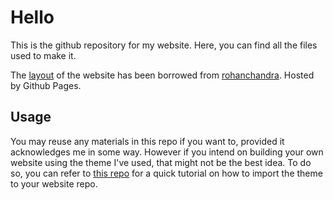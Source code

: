 # Hello

This is the github repository for my website. Here, you can find all the files used to make it.

The [layout](https://rohanchandra.github.io/type-theme/) of the website has been borrowed from [rohanchandra](https://github.com/rohanchandra/). Hosted by Github Pages.

## Usage

You may reuse any materials in this repo if you want to, provided it acknowledges me in some way. However if you intend on building your own website using the theme I've used, that might not be the best idea. To do so, you can refer to [this repo](https://github.com/rohanchandra/type-theme/) for a quick tutorial on how to import the theme to your website repo.